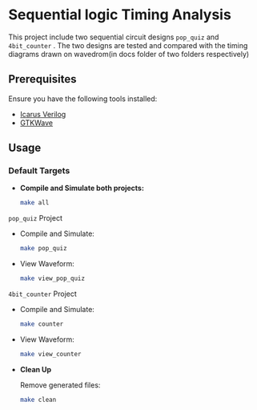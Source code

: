 # Sequential logic Timing Analysis
This project include two sequential circuit designs `pop_quiz` and `4bit_counter` . The two designs are tested and compared with the timing diagrams drawn on wavedrom(in docs folder of two folders respectively) 
## Prerequisites

Ensure you have the following tools installed:
- [Icarus Verilog](http://iverilog.icarus.com/)
- [GTKWave](http://gtkwave.sourceforge.net/)

## Usage

### Default Targets

- **Compile and Simulate both projects:**
  ```bash
  make all
  ```
`pop_quiz` Project
- Compile and Simulate:
    ```bash
    make pop_quiz
    ```
- View Waveform:
    ```bash
    make view_pop_quiz
    ```
`4bit_counter` Project
- Compile and Simulate:
    ```bash
    make counter
    ```
- View Waveform:
    ```bash
    make view_counter
    ```
- **Clean Up**
     
    Remove generated files:
    ```bash
    make clean
    ```